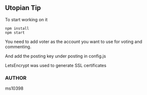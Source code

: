 ## Utopian Tip

To start working on it

```
npm install
npm start
```

You need to add voter as the account you want to use for voting and commenting.

And add the posting key under posting in config.js

LetsEncrypt was used to generate SSL certificates

### AUTHOR

ms10398
